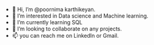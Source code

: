 - 👋 Hi, I’m @poornima karthikeyan.
- 👀 I’m interested in Data science and Machine learning. 
- 🌱 I’m currently learning SQL
- 💞️ I’m looking to collaborate on any projects. 
- 📫 you can reach me on LinkedIn or Gmail.

<!---
poorni666/poorni666 is a ✨ special ✨ repository because its `README.md` (this file) appears on your GitHub profile.
You can click the Preview link to take a look at your changes.
--->

